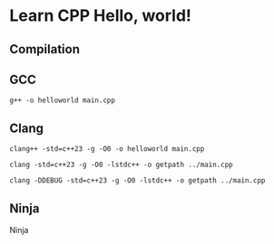
# Learn CPP Hello, world! #

## Compilation ##

## GCC ##

`g++ -o helloworld main.cpp`

## Clang ##

`clang++ -std=c++23 -g -O0 -o helloworld main.cpp`

`clang -std=c++23 -g -O0 -lstdc++ -o getpath ../main.cpp`

`clang -DDEBUG -std=c++23 -g -O0 -lstdc++ -o getpath ../main.cpp`

## Ninja ##

Ninja

